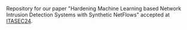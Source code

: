 Repository for our paper "Hardening Machine Learning based Network Intrusion Detection Systems with Synthetic NetFlows" accepted at [ITASEC24](https://2024.itasec.it).